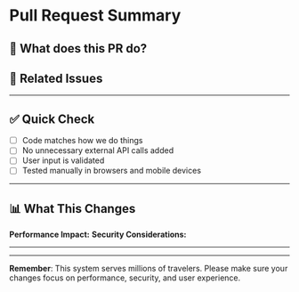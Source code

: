# Pull Request Summary

## 🎯 What does this PR do?
<!-- Brief description of your changes -->

## 🔗 Related Issues
<!-- Link to related issues: Fixes #123, Closes #456 -->

---

## ✅ Quick Check

- [ ] Code matches how we do things
- [ ] No unnecessary external API calls added
- [ ] User input is validated
- [ ] Tested manually in browsers and mobile devices

---

## 📊 What This Changes

**Performance Impact:** <!-- None/Minimal/Describe -->
**Security Considerations:** <!-- None/Describe -->

---

<!-- 
OPTIONAL SECTIONS - Uncomment sections below that apply to your changes:

## 🎨 UI/UX Changes (uncomment if this PR changes the user interface)
- [ ] Works with keyboard navigation
- [ ] Keeps good color contrast  
- [ ] Responsive design on mobile devices
- [ ] Follows the Only-Once principle (don't ask users for info they've already provided)
- [ ] Screen reader compatibility tested

### 📸 Screenshots
[Add before/after screenshots here]

## 🔒 Security Changes (uncomment if this PR affects security)
- [ ] Input validation uses Zod schemas
- [ ] No sensitive data is logged or exposed
- [ ] Follows OWASP security guidelines
- [ ] Authentication/authorization changes reviewed

## ⚡ Performance Changes (uncomment if this PR affects performance)
- [ ] Bundle size impact analyzed
- [ ] Caching strategies used well
- [ ] Database operations optimized
- [ ] Core Web Vitals impact considered

## 🌍 Accessibility Changes (uncomment if this PR affects accessibility)
- [ ] WCAG 2.1/2.2 AA compliance kept
- [ ] Keyboard navigation fully works
- [ ] Screen reader compatibility verified
- [ ] Color contrast ratios meet standards (4.5:1)
- [ ] Touch targets meet minimum size (44px)

## 🧪 Testing (uncomment if this PR requires extensive testing)
- [ ] Unit tests added/updated
- [ ] Integration tests added/updated
- [ ] End-to-end tests added/updated
- [ ] Accessibility tests included (axe-core)

## 🚀 Deployment (uncomment if this PR has deployment implications)
- [ ] Environment variables needed:
- [ ] Database migrations required:
- [ ] Third-party service configuration:
- [ ] Feature flags needed:

-->

---

**Remember**: This system serves millions of travelers. Please make sure your changes focus on performance, security, and user experience.
